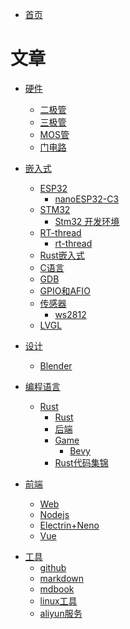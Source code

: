 - [首页](./README.md)

# 文章
- [硬件]()
    - [二极管](./hardware/二极管.md)
    - [三极管](./hardware/三极管.md)
    - [MOS管](./hardware/MOS管.md)
    - [门电路](./hardware/门电路.md)

- [嵌入式]()
    - [ESP32]()
        - [nanoESP32-C3](./embedded/esp32/nanoESP32-C3.md)
    - [STM32]()
        - [Stm32 开发环境](./embedded/stm32%20开发环境.md)
    - [RT-thread]()
        - [rt-thread](./embedded/rt-thread/art-pi.md)
    - [Rust嵌入式](./embedded/Rust嵌入式.md)
    - [C语言](./embedded/C语言.md)
    - [GDB](./embedded/gdb.md)
    - [GPIO和AFIO](./embedded/GPIO和AFIO.md)
    - [传感器]()
        - [ws2812](./embedded/传感器/ws2812.md)
    - [LVGL](./embedded/lvgl.md)

- [设计]()
    - [Blender](design/blender.md)

- [编程语言]()
    - [Rust]()
        - [Rust](./program/rust/rust.md)
        - [后端](./program/rust/rust后端.md)
        - [Game]()
            - [Bevy](./program/rust/game/bevy.md)
        - [Rust代码集锦](./program/rust/rust代码集锦.md)

- [前端]()
    - [Web](./frontend/web.md)
    - [Nodejs](./frontend/nodejs.md)
    - [Electrin+Neno](./frontend/electron+neon.md)
    - [Vue](./frontend/vue/vue.md)

<!-- - [算法]()
    - [](./algorithm/README.md) -->

<!-- - [数学]()
    - [积分](./math/积分.md)
    - [微分](./math/微分.md) -->

- [工具]()
    - [github](./tools/github.md)
    - [markdown](./tools/markdown.md)
    - [mdbook](./tools/mdbook.md)
    - [linux工具](./tools/linux/linux工具.md)
    - [aliyun服务](./tools/aliyun服务.md)
